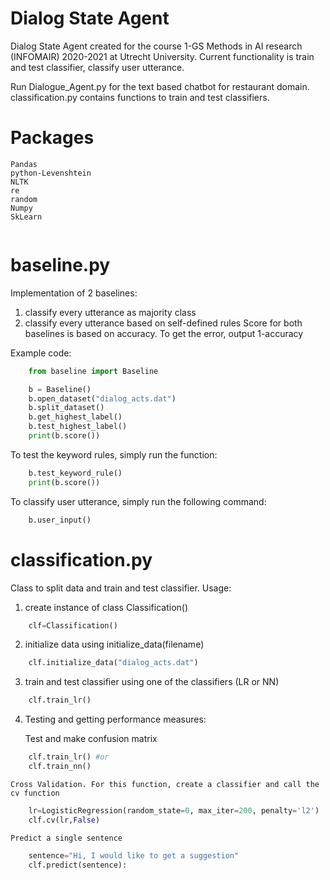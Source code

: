 # Dialog State Agent

Dialog State Agent created for the course 1-GS Methods in AI research (INFOMAIR) 2020-2021 at Utrecht University.
Current functionality is train and test classifier, classify user utterance.

Run Dialogue_Agent.py for the text based chatbot for restaurant domain.
classification.py contains functions to train and test classifiers.

# Packages
```
Pandas
python-Levenshtein
NLTK
re
random
Numpy
SkLearn


```
# baseline.py
Implementation of 2 baselines:
1. classify every utterance as majority class
2. classify every utterance based on self-defined rules
Score for both baselines is based on accuracy. To get the error, output 1-accuracy

Example code:
``` python
    from baseline import Baseline

    b = Baseline()
    b.open_dataset("dialog_acts.dat")
    b.split_dataset()
    b.get_highest_label()
    b.test_highest_label()
    print(b.score())
```
To test the keyword rules, simply run the function:

```python
    b.test_keyword_rule()
    print(b.score())
```

To classify user utterance, simply run the following command:
```python
    b.user_input()
```


# classification.py

Class to split data and train and test classifier. 
Usage: 
1. create instance of class Classification()
```python
    clf=Classification()
```
2. initialize data using initialize_data(filename)
```python
    clf.initialize_data("dialog_acts.dat")
```
3. train and test classifier using one of the classifiers (LR or NN)
```python
    clf.train_lr()
```
4. Testing and getting performance measures:

    Test and make confusion matrix
    
```python
    clf.train_lr() #or
    clf.train_nn()
```

    Cross Validation. For this function, create a classifier and call the cv function
    
```python
    lr=LogisticRegression(random_state=0, max_iter=200, penalty='l2')
    clf.cv(lr,False)
```

    Predict a single sentence
    
```python
    sentence="Hi, I would like to get a suggestion"
    clf.predict(sentence):
```

